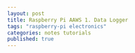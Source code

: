 ```yaml
---
layout: post
title: Raspberry Pi AAWS 1. Data Logger
tags: "raspberry-pi electronics"
categories: notes tutorials
published: true
---
```



<div class="toc"></div>

